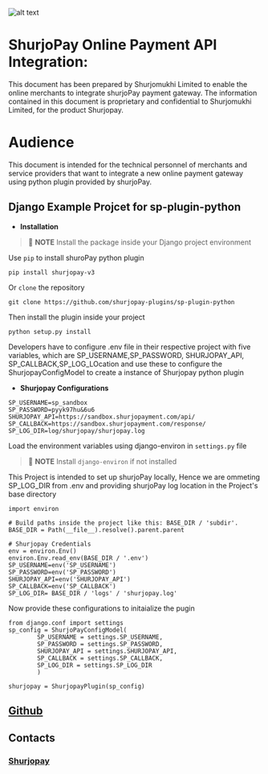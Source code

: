 ![alt text](https://shurjopay.com.bd/dev/images/shurjoPay.png)

# ShurjoPay Online Payment API Integration:

This document has been prepared by Shurjomukhi Limited to enable the online merchants to integrate shurjoPay payment gateway. The information contained in this document is proprietary and confidential to Shurjomukhi Limited, for the product Shurjopay.

# Audience

This document is intended for the technical personnel of merchants and service providers that want to integrate a new online payment gateway using python plugin provided by shurjoPay.

## Django Example Projcet for sp-plugin-python

- **Installation**

> 📝 **NOTE** Install the package inside your Django project environment

Use `pip` to install shuroPay python plugin

>

```
pip install shurjopay-v3

```

Or `clone` the repository

```
git clone https://github.com/shurjopay-plugins/sp-plugin-python

```

Then install the plugin inside your project

```
python setup.py install

```

Developers have to configure .env file in their respective project with five variables, which are SP_USERNAME,SP_PASSWORD, SHURJOPAY_API, SP_CALLBACK,SP_LOG_LOcation and use these to configure the ShurjopayConfigModel to create a instance of Shurjopay python plugin

- **Shurjopay Configurations**

```env
SP_USERNAME=sp_sandbox
SP_PASSWORD=pyyk97hu&6u6
SHURJOPAY_API=https://sandbox.shurjopayment.com/api/
SP_CALLBACK=https://sandbox.shurjopayment.com/response/
SP_LOG_DIR=log/shurjopay/shurjopay.log
```

Load the environment variables using django-environ in `settings.py` file

> 📝 **NOTE** Install `django-environ` if not installed

This Project is intended to set up shurjoPay locally, Hence we are ommeting SP_LOG_DIR from .env
and providing shurjoPay log location in the Project's base directory

```
import environ

# Build paths inside the project like this: BASE_DIR / 'subdir'.
BASE_DIR = Path(__file__).resolve().parent.parent

# Shurjopay Credentials
env = environ.Env()
environ.Env.read_env(BASE_DIR / '.env')
SP_USERNAME=env('SP_USERNAME')
SP_PASSWORD=env('SP_PASSWORD')
SHURJOPAY_API=env('SHURJOPAY_API')
SP_CALLBACK=env('SP_CALLBACK')
SP_LOG_DIR= BASE_DIR / 'logs' / 'shurjopay.log'

```

Now provide these configurations to initaialize the pugin

```
from django.conf import settings
sp_config = ShurjoPayConfigModel(
        SP_USERNAME = settings.SP_USERNAME,
        SP_PASSWORD = settings.SP_PASSWORD,
        SHURJOPAY_API = settings.SHURJOPAY_API,
        SP_CALLBACK = settings.SP_CALLBACK,
        SP_LOG_DIR = settings.SP_LOG_DIR
        )

shurjopay = ShurjopayPlugin(sp_config)
```

## [Github](https://github.com/shurjopay-plugins)

## Contacts

### [Shurjopay](https://shurjopay.com.bd/#contacts)
